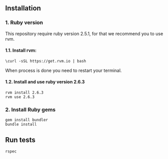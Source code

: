 ## Installation

### 1. Ruby version
This repository require ruby version 2.5.1, for that we recommend you to use rvm.

#### 1.1. Install rvm:
```
\curl -sSL https://get.rvm.io | bash
```
When process is done you need to restart your terminal.

#### 1.2. Install and use ruby version 2.6.3
```
rvm install 2.6.3
rvm use 2.6.3
```

### 2. Install Ruby gems
```
gem install bundler
bundle install
```

## Run tests
```
rspec
```